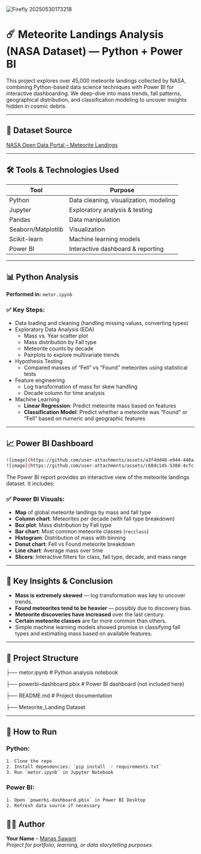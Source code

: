 ![Firefly 20250530173218](https://github.com/user-attachments/assets/3d2d7dc6-b422-433e-b0ce-f9202ec9b75e)


# ☄️ Meteorite Landings Analysis (NASA Dataset) — Python + Power BI

This project explores over 45,000 meteorite landings collected by NASA, combining Python-based data science techniques with Power BI for interactive dashboarding. We deep-dive into mass trends, fall patterns, geographical distribution, and classification modeling to uncover insights hidden in cosmic debris.

---

## 🔗 Dataset Source

[NASA Open Data Portal – Meteorite Landings](https://data.nasa.gov/Space-Science/Meteorite-Landings/gh4g-9sfh/data)

---

## 🛠️ Tools & Technologies Used

| Tool         | Purpose                              |
|--------------|---------------------------------------|
| Python       | Data cleaning, visualization, modeling |
| Jupyter      | Exploratory analysis & testing        |
| Pandas       | Data manipulation                     |
| Seaborn/Matplotlib | Visualization                   |
| Scikit-learn | Machine learning models               |
| Power BI     | Interactive dashboard & reporting     |

---

## 📊 Python Analysis

**Performed in:** `metor.ipynb`

### ✅ Key Steps:
- Data loading and cleaning (handling missing values, converting types)
- Exploratory Data Analysis (EDA)
  - Mass vs. Year scatter plot
  - Mass distribution by Fall type
  - Meteorite counts by decade
  - Pairplots to explore multivariate trends
- Hypothesis Testing
  - Compared masses of “Fell” vs “Found” meteorites using statistical tests
- Feature engineering
  - Log transformation of mass for skew handling
  - Decade column for time analysis
- Machine Learning
  - **Linear Regression**: Predict meteorite mass based on features
  - **Classification Model**: Predict whether a meteorite was “Found” or “Fell” based on numeric and geographic features

---

## 📈 Power BI Dashboard
```bash
![image](https://github.com/user-attachments/assets/a3f4dd48-e944-448a-946b-3e3fa2065c60)
![image](https://github.com/user-attachments/assets/c68dc145-5388-4cfc-84ca-e832ba7ae87a)
```
The Power BI report provides an interactive view of the meteorite landings dataset. It includes:

### ✅ Power BI Visuals:
- **Map** of global meteorite landings by mass and fall type
- **Column chart**: Meteorites per decade (with fall type breakdown)
- **Box plot**: Mass distribution by Fall type
- **Bar chart**: Most common meteorite classes (`recclass`)
- **Histogram**: Distribution of mass with binning
- **Donut chart**: Fell vs Found meteorite breakdown
- **Line chart**: Average mass over time
- **Slicers**: Interactive filters for class, fall type, decade, and mass range

---

## 📌 Key Insights & Conclusion

- **Mass is extremely skewed** — log transformation was key to uncover trends.
- **Found meteorites tend to be heavier** — possibly due to discovery bias.
- **Meteorite discoveries have increased** over the last century.
- **Certain meteorite classes** are far more common than others.
- Simple machine learning models showed promise in classifying fall types and estimating mass based on available features.

---

## 📁 Project Structure
├── metor.ipynb # Python analysis notebook

├── powerbi-dashboard.pbix # Power BI dashboard (not included here)

├── README.md # Project documentation

├── Meteorite_Landing Dataset

---

## 🚀 How to Run

### Python:
```bash
1. Clone the repo
2. Install dependencies: `pip install -r requirements.txt`
3. Run `metor.ipynb` in Jupyter Notebook
```
### Power BI:
```bash
1. Open `powerbi-dashboard.pbix` in Power BI Desktop
2. Refresh data source if necessary
```
## 👨‍💻 Author

**Your Name** – [Manas Sawant](https://github.com/Monike123)  
*Project for portfolio, learning, or data storytelling purposes.*

